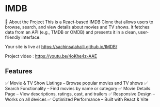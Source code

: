 # IMDB
🚀 About the Project
This is a React-based IMDB Clone that allows users to browse, search, and view details about movies and TV shows. It fetches data from an API (e.g., TMDB or OMDB) and presents it in a clean, user-friendly interface.

Your site is live at https://sachinsalahalli.github.io/IMDB/

Project  video : https://youtu.be/4oKhe4z-AAE

## Features
✅ Movie & TV Show Listings – Browse popular movies and TV shows
✅ Search Functionality – Find movies by name or category
✅ Movie Details Page – View descriptions, ratings, cast, and trailers
✅ Responsive Design – Works on all devices
✅ Optimized Performance – Built with React & Vite



